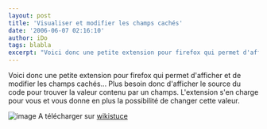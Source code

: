 ```yaml
---
layout: post
title: 'Visualiser et modifier les champs cachés'
date: '2006-06-07 02:16:10'
author: iDo
tags: blabla
excerpt: "Voici donc une petite extension pour firefox qui permet d'afficher et de modifier les champs cachés...   Plus besoin donc d'afficher le source du code pour trouver la valeur contenu par un champs. L'extension s'en charge pour vous et vous donne en plus la possibilité de changer cette valeur.  \n  \n )   \nA télécharger sur      …"
---
```


Voici donc une petite extension pour firefox qui permet d'afficher et de modifier les champs cachés...   Plus besoin donc d'afficher le source du code pour trouver la valeur contenu par un champs. L'extension s'en charge pour vous et vous donne en plus la possibilité de changer cette valeur.

 ![image](https://www.wikistuce.info/lib/exe/fetch.php/logiciels/firefox/extensions/unhidefields.jpg?w=500&amp;cache=cache)
A télécharger sur [wikistuce](http://www.wikistuce.info/doku.php/logiciels/firefox/extensions/unhide_fields_pour_voir_et_modifier_les_zones_cachees_des_formulaires)
